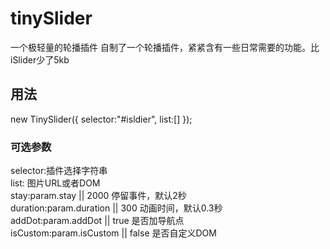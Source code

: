 # tinySlider
一个极轻量的轮播插件
自制了一个轮播插件，紧紧含有一些日常需要的功能。比iSlider少了5kb

## 用法
new TinySlider({
		selector:"#isldier",
		list:[]
});

### 可选参数
selector:插件选择字符串  
list: 图片URL或者DOM  
stay:param.stay || 2000 停留事件，默认2秒  
duration:param.duration || 300 动画时间，默认0.3秒  
addDot:param.addDot || true 是否加导航点  
isCustom:param.isCustom || false 是否自定义DOM
